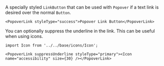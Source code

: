A specially styled `LinkButton` that can be used with `Popover` if a text link is desired over the normal `Button`.

```
<PopoverLink styleType="success">Popover Link Button</PopoverLink>
```

You can optionally suppress the underline in the link. This can be useful when using icons.

```
import Icon from '../../base/icons/Icon';

<PopoverLink suppressUnderline styleType="primary"><Icon name="accessibility" size={30} /></PopoverLink>
```
